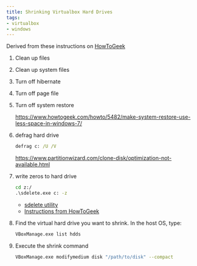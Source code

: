 ```yaml
---
title: Shrinking Virtualbox Hard Drives
tags:
- virtualbox
- windows
---
```


Derived from these instructions on [HowToGeek](https://www.howtogeek.com/312883/how-to-shrink-a-virtualbox-virtual-machine-and-free-up-disk-space/)


1. Clean up files
2. Clean up system files
3. Turn off hibernate
5. Turn off page file
4. Turn off system restore

    <https://www.howtogeek.com/howto/5482/make-system-restore-use-less-space-in-windows-7/>

5. defrag hard drive


    ```cmd
    defrag c: /U /V
    ```

    <https://www.partitionwizard.com/clone-disk/optimization-not-available.html>

1. write zeros to hard drive

    ```cmd
    cd z:/
    .\sdelete.exe c: -z   
    ```

   * [sdelete utility](https://technet.microsoft.com/en-us/sysinternals/bb897443)
   * [Instructions from HowToGeek](https://www.howtogeek.com/312883/how-to-shrink-a-virtualbox-virtual-machine-and-free-up-disk-space/)

1. Find the virtual hard drive you want to shrink.  In the host OS, type:

    ```bash
    VBoxManage.exe list hdds
    ```

1. Execute the shrink command

    ```bash
    VBoxManage.exe modifymedium disk "/path/to/disk" --compact
    ```